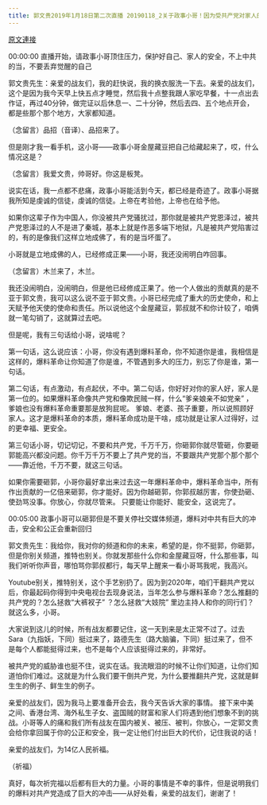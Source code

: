```yaml
---
title: 郭文贵2019年1月18日第二次直播 20190118_2关于政事小哥！因为受共产党对家人的迫害威胁，不得不离开过爆料革命！这更加坚定了摧毁流氓CCp的决心！以实际行动为战友报仇！一切都是刚刚开始
---
```


[原文連接](https://gnews.org/ThreadView/53481736)

00:00:00 直播开始，请政事小哥顶住压力，保护好自己、家人的安全，不上中共的当，不要丢弃觉醒的自己

郭文贵先生：亲爱的战友们，我的赶快说，我的换衣服洗一下去。亲爱的战友们，这个是因为我今天早上快五点才睡觉，然后我十点整我跟人家吃早餐，十一点出去作证，再过40分钟，做完证以后休息一、二十分钟，然后去四、五个地点开会，都是些那个那个地方，大家都知道。


（念留言）品招（音译）、品招来了。


但是刚才我一看手机，这小哥——政事小哥金屋藏豆把自己给藏起来了，哎，什么情况这是？


（念留言）我爱文贵，帅哥好。你这是板凳。


说实在话，我一点都不悲痛，政事小哥能活到今天，都已经是奇迹了。政事小哥据我所知是虔诚的信徒，虔诚的信徒。上帝在考验他，上帝也在给予他。


如果你这辈子作为中国人，你没被共产党骚扰过，那你就是被共产党恩泽过，被共产党恩泽过的人不是进了秦城，基本上就是作恶多端下地狱，凡是被共产党陷害过的，有的是像我们这样立地成佛了，有的是当坏蛋了。


小哥就是立地成佛的人，已经修成正果——小哥，我还没闹明白咋回事。


（念留言）木兰来了，木兰。


我还没闹明白，没闹明白，但是他已经修成正果了。他一个人做出的贡献真的是不亚于郭文贵，我可以这么说不亚于郭文贵。小哥已经完成了重大的历史使命，和上天赋予他天使的使命和责任。所以说他这个金屋藏豆，郭叔就不和你计较了，咱俩就一笔勾销了，这就算过去吧。


但是呢，我有三句话给小哥，说啥呢？


第一句话，这么说应该：小哥，你没有遇到爆料革命，你不知道你是谁，我相信是这样的，爆料革命让你知道了你是谁，不管遇到多大的压力，别忘了你是谁，第一句话。


第二句话，有点激动，有点起伏，不中。第二句话，你好好对你的家人好，家人是第一位的。如果爆料革命像共产党和像欺民贼一样，什么“爹亲娘亲不如党亲” ，爹娘也没有爆料革命重要那是放狗屁呢。 爹娘、老婆、孩子重要，所以说照顾好家人。这才是爆料革命的本质，爆料革命成功是干啥，成功就是让家人过得好，过的更幸福、更安全。


第三句话小哥，切记切记，不要和共产党，千万千万，你砸郭你就尽管砸，你要砸郭能高兴都没问题。你千万千万不要上了共产党的当，不要跟共产党那个那个那个——靠近他，千万不要，就这三句话。


如果你需要砸郭，小哥你最好拿出来过去这一年爆料革命中，爆料革命当中，所有作出贡献的一亿倍来砸郭，你才能好。因为你越砸郭，你郭叔越厉害，你使劲砸、使劲骂没事。你放心，你就尽管来。 只要能让你能好、能安全，这说完了。


00:05:00  政事小哥可以砸郭但是不要关停社交媒体频道，爆料对中共有巨大的冲击，安全和公正会重新回归

郭文贵先生：我给你，我对你的频道和你的未来，希望的是，你不挺郭，你砸郭，但是你别关频道，推特也别关。你就发那些什么你和金屋藏豆呀，什么那些事，叫我们听听你声音，哪怕骂你郭叔都行，每天早上醒来一看小哥骂我呢，我高兴。


Youtube别关，推特别关，这个手艺别扔了。因为到2020年，咱们干翻共产党以后，你最起码你得到中央电视台去现身说法，当年怎么参与爆料革命？怎么推翻的共产党的？怎么拯救“大裤衩子” ？怎么拯救“大妓院” 里边主持人和你的同行们？ 就这么多，小哥。


大家说到这儿的时候，所有战友都要记住，这一天到来是太正常不过了。过去Sara（九指妖，下同）挺过来了，路德先生（路大脑骗，下同）挺过来了，但不是每个人都能挺得过来，也不是每个人应该挺得过来的，非常好。


被共产党的威胁谁也挺不住，说实在话。我流眼泪的时候不让你们知道，让你们知道怕你们难过。这就是为什么我们要干倒共产党，为什么要推翻共产党，这就是鲜生生的例子、鲜生生的例子。


亲爱的战友们，因为我马上要准备开会去，我今天告诉大家的事情。 接下来中美之间、香港台湾、海外私生子女、盗国贼的财富和家人们将遇到他们想象不到的挑战。小哥等人的痛和我们所有战友在国内被关、被压、被判，你放心，一定郭文贵会给你拿回属于你的公正和安全，我一定让他们付出巨大的代价，记住我说的话！


亲爱的战友们，为14亿人民祈福。


（祈福）


真好，每次祈完福以后都有巨大的力量。小哥的事情是不幸的事件，但是说明我们的爆料对共产党造成了巨大的冲击——从好处看，亲爱的战友们，谢谢了！

